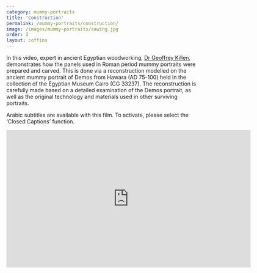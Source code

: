 ```yaml
---
category: mummy-portraits
title: 'Construction'
permalink: /mummy-portraits/construction/
image: /images/mummy-portraits/sawing.jpg
order: 3
layout: coffins
---
```


In this video, expert in ancient Egyptian woodworking, [Dr Geoffrey Killen](https://egyptiancoffins.org/team/geoff-killen/), demonstrates how the panels used in Roman period mummy portraits were prepared and carved. This is done via a reconstruction modelled on the ancient mummy portrait of Demos from Hawara (AD 75-100) held in the collection of the Egyptian Museum Cairo (CG 33237). The reconstruction is carefully made based on a detailed examination of the Demos portrait, as well as the original technology and materials used in other surviving portraits.

Arabic subtitles are available with this film. To activate, please select the ‘Closed Captions’ function.

<iframe src="https://www.youtube.com/watch?v=tRKT2K5HB8M" width="640" height="360" frameborder="0" allow="autoplay; fullscreen" allowfullscreen></iframe>


